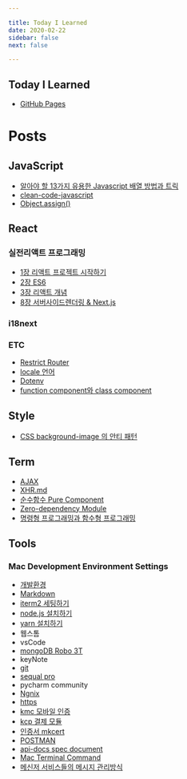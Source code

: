 ```yaml
---

title: Today I Learned
date: 2020-02-22
sidebar: false
next: false

---
```


Today I Learned
--
- [GitHub Pages](https://eyabc.github.io/TIL/)


# Posts

JavaScript
--
* [알아야 할 13가지 유용한 Javascript 배열 방법과 트릭](/development/JavaScript/JavascriptArray.md)
* [clean-code-javascript](/development/JavaScript/CleanCodeJavascript.md)
* [Object.assign()](/development/JavaScript/ObjectAssign.md)

React
--
### 실전리액트 프로그래밍
* [1장 리액트 프로젝트 시작하기](/development/react/실전리액트프로그래밍/1.md)
* [2장 ES6](/development/react/실전리액트프로그래밍/2.md)
* [3장 리액트 개념](/development/react/실전리액트프로그래밍/3.md)
* [8장 서버사이드렌더링 & Next.js](/development/react/실전리액트프로그래밍/8.md)

### i18next

### ETC
* [Restrict Router](/development/react/etc/RestrictRouter.md)
* [locale 언어](/development/react/etc/locale.md)
* [Dotenv](/development/react/etc/Dotenv.md)
* [function component와 class component](/development/react/etc/FunctionClassComponent.md)

Style
--
* [CSS background-image 의 안티 패턴](/development/Style/backgroundImage.md)

Term
--
* [AJAX](/development/Term/AJAX.md)
* [XHR.md](/development/Term/XHR.md)
* [순수함수 Pure Component](/development/Term/PureComponent.md)
* [Zero-dependency Module](/development/Term/ZeroDependencyModule.md)
* [명령형 프로그래밍과 함수형 프로그래밍](/development/Term/JavascriptFunctionalProgramming.md)

Tools
--
### Mac Development Environment Settings
* [개발환경](/development/Tools/Environment.md)
* [Markdown](/development/Tools/Markdown.md)
* [iterm2 세팅하기](/development/Tools/Iterm2Setting.md) 
* [node.js 설치하기](/development/Tools/NodeJS.md)
* [yarn 설치하기](/development/Tools/yarn.md)
* 웹스톰
* vsCode
* [mongoDB Robo 3T](/development/Tools/Robo3T.md)
* keyNote
* [git](/development/Tools/git.html) 
* [sequal pro](/development/Tools/SequalPro.md)
* pycharm community
* [Ngnix](/development/Tools/Ngnix.md)
* [https](/development/Tools/https.html)
* [kmc 모바일 인증](/development/Tools/KMC_Mobile_Authentication.md)
* [kcp 결제 모듈](/development/Tools/KCP_Payment_Module)
* [인증서 mkcert](/development/Tools/Mkcert)
* [POSTMAN](/development/Tools/Postman)
* [api-docs spec document](/development/Tools/Api_Document)
* [Mac Terminal Command](/development/Tools/MacTerminalCommand.md)
* [메신저 서비스들의 메시지 관리방식](/development/Tools/ChattingService.md)